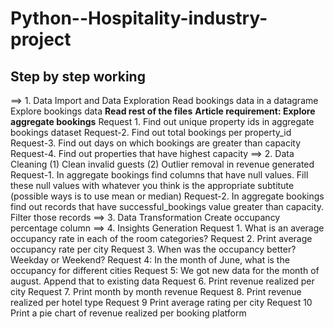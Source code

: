 # Python--Hospitality-industry-project
## Step by step working 
==> 1. Data Import and Data Exploration
        Read bookings data in a datagrame
        Explore bookings data
        **Read rest of the files**
        **Article requirement: Explore aggregate bookings**
        Request 1. Find out unique property ids in aggregate bookings dataset
        Request-2. Find out total bookings per property_id
        Request-3. Find out days on which bookings are greater than capacity
        Request-4. Find out properties that have highest capacity
==> 2. Data Cleaning
        (1) Clean invalid guests
        (2) Outlier removal in revenue generated
        Request-1. In aggregate bookings find columns that have null values. Fill these null values with whatever 
        you think is the appropriate subtitute (possible ways is to use mean or median)
        Request-2. In aggregate bookings find out records that have successful_bookings value greater than capacity.
        Filter those records
==> 3. Data Transformation
        Create occupancy percentage column
==> 4. Insights Generation
        Request 1. What is an average occupancy rate in each of the room categories?
        Request 2. Print average occupancy rate per city
        Request 3. When was the occupancy better? Weekday or Weekend?
        Request 4: In the month of June, what is the occupancy for different cities
        Request 5: We got new data for the month of august. Append that to existing data
        Request 6. Print revenue realized per city
        Request 7. Print month by month revenue
        Request 8. Print revenue realized per hotel type
        Request 9 Print average rating per city
        Request 10 Print a pie chart of revenue realized per booking platform
